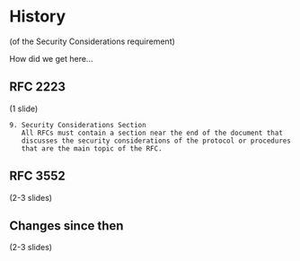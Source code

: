 # History
(of the Security Considerations requirement)

How did we get here...


## RFC 2223
(1 slide)
```
9. Security Considerations Section
   All RFCs must contain a section near the end of the document that
   discusses the security considerations of the protocol or procedures
   that are the main topic of the RFC.
```

## RFC 3552
(2-3 slides)


## Changes since then
(2-3 slides)